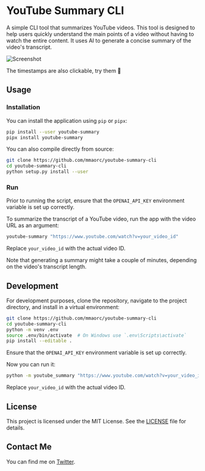 # YouTube Summary CLI

A simple CLI tool that summarizes YouTube videos. This tool is designed to help users quickly understand the main points of a video without having to watch the entire content. It uses AI to generate a concise summary of the video's transcript.

![Screenshot](./docs/screenshot.png)

The timestamps are also clickable, try them 🙂

## Usage

### Installation

You can install the application using `pip` or `pipx`:
```bash
pip install --user youtube-summary
pipx install youtube-summary
```

You can also compile directly from source:
```bash
git clone https://github.com/mmaorc/youtube-summary-cli
cd youtube-summary-cli
python setup.py install --user
```

### Run

Prior to running the script, ensure that the `OPENAI_API_KEY` environment variable is set up correctly.

To summarize the transcript of a YouTube video, run the app with the video URL as an argument:

```bash
youtube-summary "https://www.youtube.com/watch?v=your_video_id"
```

Replace `your_video_id` with the actual video ID.

Note that generating a summary might take a couple of minutes, depending on the video's transcript length.


## Development
For development purposes, clone the repository, navigate to the project directory, and install in a virtual environment:

```bash
git clone https://github.com/mmaorc/youtube-summary-cli
cd youtube-summary-cli
python -m venv .env
source .env/bin/activate  # On Windows use `.env\Scripts\activate`
pip install --editable .
```

Ensure that the `OPENAI_API_KEY` environment variable is set up correctly.

Now you can run it:
```bash
python -m youtube_summary "https://www.youtube.com/watch?v=your_video_id"
```

Replace `your_video_id` with the actual video ID.


## License

This project is licensed under the MIT License. See the [LICENSE](./LICENSE) file for details.


## Contact Me

You can find me on [Twitter](https://bit.ly/43ow5WT).